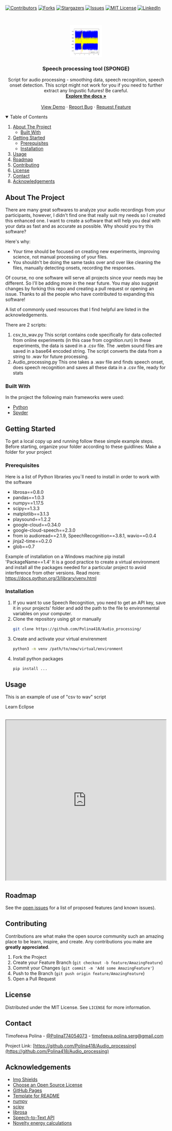 <!-- PROJECT SHIELDS -->
<!--
*** I'm using markdown "reference style" links for readability.
*** Reference links are enclosed in brackets [ ] instead of parentheses ( ).
*** See the bottom of this document for the declaration of the reference variables
*** for contributors-url, forks-url, etc. This is an optional, concise syntax you may use.
*** https://www.markdownguide.org/basic-syntax/#reference-style-links
-->
[![Contributors][contributors-shield]][contributors-url]
[![Forks][forks-shield]][forks-url]
[![Stargazers][stars-shield]][stars-url]
[![Issues][issues-shield]][issues-url]
[![MIT License][license-shield]][license-url]
[![LinkedIn][linkedin-shield]][linkedin-url]


<!-- PROJECT LOGO -->
<br />
<p align="center">
  <a href="https://github.com/Polina418/Audio_processing">
    <img src="/logo2.png" alt="Logo" width="100" height="100">
  </a>

  <h3 align="center">Speech processing tool (SPONGE)</h3>

  <p align="center">
    Script for audio processing - smoothing data, speech recognition, speech onset detection.
    This script might not work for you if you need to further extract any lingustic futures! Be careful.
    <br />
    <a href="https://github.com/Polina418/Audio_processing"><strong>Explore the docs »</strong></a>
    <br />
    <br />
    <a href="https://github.com/Polina418/Audio_processing">View Demo</a>
    ·
    <a href="https://github.com/Polina418/Audio_processing/issues">Report Bug</a>
    ·
    <a href="https://github.com/Polina418/Audio_processing/issues">Request Feature</a>
  </p>
</p>



<!-- TABLE OF CONTENTS -->
<details open="open">
  <summary>Table of Contents</summary>
  <ol>
    <li>
      <a href="#about-the-project">About The Project</a>
      <ul>
        <li><a href="#built-with">Built With</a></li>
      </ul>
    </li>
    <li>
      <a href="#getting-started">Getting Started</a>
      <ul>
        <li><a href="#prerequisites">Prerequisites</a></li>
        <li><a href="#installation">Installation</a></li>
      </ul>
    </li>
    <li><a href="#usage">Usage</a></li>
    <li><a href="#roadmap">Roadmap</a></li>
    <li><a href="#contributing">Contributing</a></li>
    <li><a href="#license">License</a></li>
    <li><a href="#contact">Contact</a></li>
    <li><a href="#acknowledgements">Acknowledgements</a></li>
  </ol>
</details>



<!-- ABOUT THE PROJECT -->
## About The Project

There are many great softwares to analyze your audio recordings from your participants, however, I didn't find one that really suit my needs so I created this enhanced one. I want to create a software that will help you deal with your data as fast and as accurate as possible. Why should you try this software?

Here's why:
* Your time should be focused on creating new experiments, improving science, not manual processing of your files. 
* You shouldn't be doing the same tasks over and over like cleaning the files, manually detecting onsets, recording the responses.

Of course, no one software will serve all projects since your needs may be different. So I'll be adding more in the near future. You may also suggest changes by forking this repo and creating a pull request or opening an issue. Thanks to all the people who have contributed to expanding this software!

A list of commonly used resources that I find helpful are listed in the acknowledgements.

There are 2 scripts:
 1) csv_to_wav.py
    This script contains code specifically for data collected from online experiments (in this case from cognition.run)
    In these experiments, the data is saved in a .csv file. The .webm sound files are saved in a base64 encoded string. 
    The script converts the data from a string to .wav for future processing.
 3) Audio_processing.py
    This one takes a .wav file and finds speech onset, does speech recognition and saves all these data in a .csv file, ready for stats

### Built With

In the project the following main frameworks were used:
* [Python](https://https://www.python.org/)
* [Spyder](https://www.spyder-ide.org/)


<!-- GETTING STARTED -->
## Getting Started

To get a local copy up and running follow these simple example steps.
Before starting, organize your folder according to these guidlines:
Make a folder for your project

### Prerequisites
Here is a list of Python libraries you´ll need to install in order to work with the software
- librosa==0.8.0
- pandas==1.0.3
- numpy==1.17.5
- scipy==1.3.3
- matplotlib==3.1.3
- playsound==1.2.2
- google-cloud==0.34.0
- google-cloud-speech==2.3.0
- from io audioread==2.1.9, SpeechRecognition==3.8.1, wavio==0.0.4
- jinja2-time==0.2.0
- glob==0.7

Example of installation on a Windows machine pip install 'PackageName==1.4'
It is a good practice to create a virtual environment and install all the packages needed for a particular project to avoid interference from other versions. Read more: https://docs.python.org/3/library/venv.html

### Installation

1. If you want to use Speech Recognition, you need to get an API key, save it in your projects' folder and add the path to the file to environmental variables on your computer.
2. Clone the repository using git or manually
   ```sh
   git clone https://github.com/Polina418/Audio_processing/
   ```
3. Create and activate your virtual envirenment 
   ```sh
   python3 -m venv /path/to/new/virtual/environment
   ```
4. Install python packages
   ```sh
   pip install ...
   ```
   
   
<!-- Usage -->
## Usage

This is an example of use of "csv to wav" script

<body>
  <p>Learn Eclipse</p>
  <br />
  <iframe src="https://github.com/Polina418/Audio_processing/Usage csv to wav.mp4" width="500" height="500">
  </iframe>
</body>



<!-- ROADMAP -->
## Roadmap

See the [open issues](https://github.com/Polina418/Audio_processing/issues) for a list of proposed features (and known issues).

<!-- CONTRIBUTING -->
## Contributing

Contributions are what make the open source community such an amazing place to be learn, inspire, and create. Any contributions you make are **greatly appreciated**.

1. Fork the Project
2. Create your Feature Branch (`git checkout -b feature/AmazingFeature`)
3. Commit your Changes (`git commit -m 'Add some AmazingFeature'`)
4. Push to the Branch (`git push origin feature/AmazingFeature`)
5. Open a Pull Request


<!-- LICENSE -->
## License

Distributed under the MIT License. See `LICENSE` for more information.



<!-- CONTACT -->
## Contact

Timofeeva Polina - [@PolinaT74054073](https://twitter.com/PolinaT74054073) - timofeeva.polina.serg@gmail.com

Project Link: [https://github.com/Polina418/Audio_processing](https://github.com/Polina418/Audio_processing)



<!-- ACKNOWLEDGEMENTS -->
## Acknowledgements
* [Img Shields](https://shields.io)
* [Choose an Open Source License](https://choosealicense.com)
* [GitHub Pages](https://pages.github.com)
* [Template for README](https://github.com/othneildrew/Best-README-Template)
* [numpy](https://numpy.org/)
* [scipy](https://www.scipy.org/)
* [librosa](https://librosa.org/doc/latest/index.html)
* [Speech-to-Text API](https://cloud.google.com/speech-to-text)
* [Novelty energy calculations](https://www.audiolabs-erlangen.de/resources/MIR/FMP/C6/C6S1_NoveltyEnergy.html)



<!-- MARKDOWN LINKS & IMAGES -->
<!-- https://www.markdownguide.org/basic-syntax/#reference-style-links -->
[contributors-shield]: https://img.shields.io/github/contributors/Polina418/Audio_processing.svg?style=for-the-badge
[contributors-url]: https://github.com/Polina418/Audio_processing/graphs/contributors
[forks-shield]: https://img.shields.io/github/forks/Polina418/Audio_processing.svg?style=for-the-badge
[forks-url]: https://github.com/Polina418/Audio_processing/network/members
[stars-shield]: https://img.shields.io/github/stars/Polina418/Audio_processing.svg?style=for-the-badge
[stars-url]: https://github.com/Polina418/Audio_processing/stargazers
[issues-shield]: https://img.shields.io/github/issues/Polina418/Audio_processing.svg?style=for-the-badge
[issues-url]: https://github.com/Polina418/Audio_processing/issues
[license-shield]: https://img.shields.io/github/license/Polina418/Audio_processing.svg?style=for-the-badge
[license-url]: https://github.com/Polina418/Audio_processing/blob/main/LICENSE.txt
[linkedin-shield]: https://img.shields.io/badge/-LinkedIn-black.svg?style=for-the-badge&logo=linkedin&colorB=555
[linkedin-url]: https://www.linkedin.com/in/polina-timofeeva-70b996177
